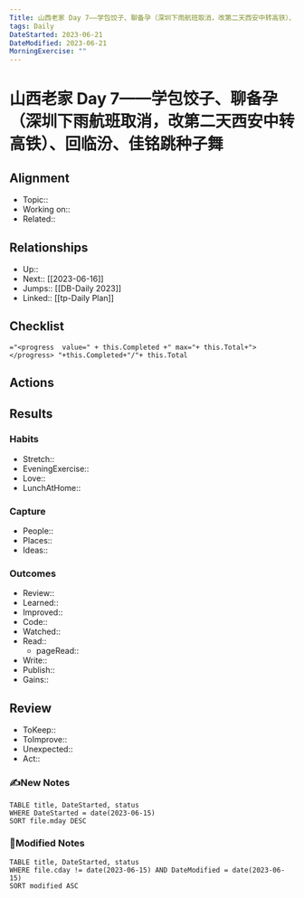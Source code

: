 ```yaml
---
Title: 山西老家 Day 7——学包饺子、聊备孕（深圳下雨航班取消，改第二天西安中转高铁）、回临汾、佳铭跳种子舞
tags: Daily
DateStarted: 2023-06-21
DateModified: 2023-06-21
MorningExercise: ""
---
```

# 山西老家 Day 7——学包饺子、聊备孕（深圳下雨航班取消，改第二天西安中转高铁）、回临汾、佳铭跳种子舞
## Alignment
- Topic::
- Working on::
- Related::
## Relationships
- Up:: 
- Next:: [[2023-06-16]]
- Jumps:: [[DB-Daily 2023]]
- Linked:: [[tp-Daily Plan]]
## Checklist
`="<progress  value=" + this.Completed +" max="+ this.Total+"></progress> "+this.Completed+"/"+ this.Total`
## Actions
## Results 
### Habits
- Stretch::  
- EveningExercise::
- Love::
- LunchAtHome:: 
### Capture
- People:: 
- Places::
- Ideas:: 
### Outcomes
- Review::  
- Learned::
- Improved:: 
- Code::
- Watched::
- Read:: 
	- pageRead::
- Write::
- Publish::
- Gains::
## Review
- ToKeep::  
- ToImprove::  
- Unexpected::  
- Act::
### ✍️New Notes

```dataview
TABLE title, DateStarted, status
WHERE DateStarted = date(2023-06-15)
SORT file.mday DESC
```

### 📝Modified Notes

```dataview
TABLE title, DateStarted, status
WHERE file.cday != date(2023-06-15) AND DateModified = date(2023-06-15)
SORT modified ASC
```
